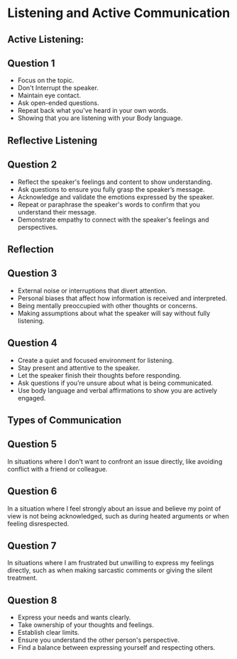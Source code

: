 # Listening and Active Communication

## Active Listening:

## Question 1

- Focus on the topic.
- Don't Interrupt the speaker.
- Maintain eye contact.
- Ask open-ended questions.
- Repeat back what you've heard in your own words.
- Showing that you are listening with your Body language.

## Reflective Listening

## Question 2

- Reflect the speaker's feelings and content to show understanding.
- Ask questions to ensure you fully grasp the speaker’s message.
- Acknowledge and validate the emotions expressed by the speaker.
- Repeat or paraphrase the speaker's words to confirm that you understand their message.
- Demonstrate empathy to connect with the speaker's feelings and perspectives.

## Reflection

## Question 3

-  External noise or interruptions that divert attention.
-  Personal biases that affect how information is received and interpreted.
-  Being mentally preoccupied with other thoughts or concerns.
-  Making assumptions about what the speaker will say without fully listening.

## Question 4

- Create a quiet and focused environment for listening.
- Stay present and attentive to the speaker.
- Let the speaker finish their thoughts before responding.
- Ask questions if you’re unsure about what is being communicated.
- Use body language and verbal affirmations to show you are actively engaged.

## Types of Communication

## Question 5

In situations where I don't want to confront an issue directly, like avoiding conflict with a friend or colleague.

## Question 6

In a situation where I feel strongly about an issue and believe my point of view is not being acknowledged, such as during heated arguments or when feeling disrespected.

## Question 7

In situations where I am frustrated but unwilling to express my feelings directly, such as when making sarcastic comments or giving the silent treatment.

## Question 8

- Express your needs and wants clearly.
- Take ownership of your thoughts and feelings.
- Establish clear limits.
- Ensure you understand the other person's perspective.
- Find a balance between expressing yourself and respecting others.
